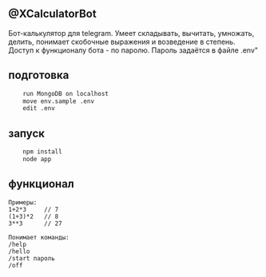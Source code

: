 ## @XCalculatorBot 
Бот-калькулятор для telegram. Умеет складывать, вычитать, умножать, делить, понимает скобочные выражения и возведение в степень. Доступ к функционалу бота - по паролю. Пароль задаётся в файле .env"

## подготовка
```bash
    run MongoDB on localhost
    move env.sample .env
    edit .env
```
## запуск
```bash
    npm install
    node app
```
## функционал
```
Примеры:
1+2*3     // 7
(1+3)*2   // 8
3**3      // 27

Понимает команды:
/help
/hello
/start пароль
/off
```